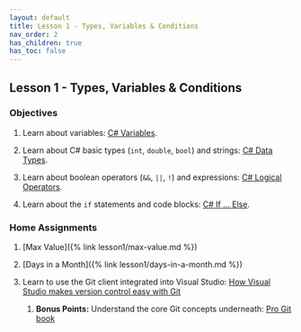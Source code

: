 ```yaml
---
layout: default
title: Lesson 1 - Types, Variables & Conditions
nav_order: 2
has_children: true
has_toc: false
---
```


## Lesson 1 - Types, Variables & Conditions

### Objectives

1. Learn about variables: [C# Variables](https://www.w3schools.com/cs/cs_variables.php).

2. Learn about C# basic types (`int`, `double`, `bool`) and strings: [C# Data Types](https://www.w3schools.com/cs/cs_data_types.php).

3. Learn about boolean operators (`&&`, `||`, `!`) and expressions: [C# Logical Operators](https://www.w3schools.com/cs/cs_operators_logical.php).

3. Learn about the `if` statements and code blocks: [C# If ... Else](https://www.w3schools.com/cs/cs_conditions.php).

### Home Assignments

1. [Max Value]({% link lesson1/max-value.md %})

2. [Days in a Month]({% link lesson1/days-in-a-month.md %})

3. Learn to use the Git client integrated into Visual Studio: [How Visual Studio makes version control easy with Git](https://learn.microsoft.com/en-us/visualstudio/version-control/git-with-visual-studio?view=vs-2022)

   1. **Bonus Points:** Understand the core Git concepts underneath: [Pro Git book](https://git-scm.com/book/en/v2)